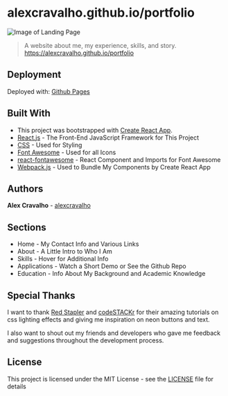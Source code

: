 # alexcravalho.github.io/portfolio

![Image of Landing Page](https://alexcravalho-portfolio.s3-us-west-2.amazonaws.com/PortfolioMain.webp)

> A website about me, my experience, skills, and story. https://alexcravalho.github.io/portfolio

## Deployment
Deployed with: [Github Pages](https://pages.github.com/)

## Built With
* This project was bootstrapped with [Create React App](https://github.com/facebook/create-react-app).
* [React.js](https://reactjs.org/) - The Front-End JavaScript Framework for This Project
* [CSS](https://www.w3.org/Style/CSS/) - Used for Styling
* [Font Awesome](https://fontawesome.com/) - Used for all Icons
* [react-fontawesome](https://github.com/FortAwesome/react-fontawesome) - React Component and Imports for Font Awesome
* [Webpack.js](https://webpack.js.org/) - Used to Bundle My Components by Create React App

## Authors
**Alex Cravalho** - [alexcravalho](https://github.com/alexcravalho)

## Sections
* Home - My Contact Info and Various Links
* About - A Little Intro to Who I Am
* Skills - Hover for Additional Info
* Applications - Watch a Short Demo or See the Github Repo
* Education - Info About My Background and Academic Knowledge

## Special Thanks
I want to thank [Red Stapler](https://www.youtube.com/channel/UCRthRrv06q1iOl86-tTKJhg) and [codeSTACKr](https://www.youtube.com/channel/UCDCHcqyeQgJ-jVSd6VJkbCw) for their amazing tutorials on css lighting effects and giving me inspiration on neon buttons and text.

I also want to shout out my friends and developers who gave me feedback and suggestions throughout the development process.

## License
This project is licensed under the MIT License - see the [LICENSE](https://github.com/alexcravalho/portfolio/blob/master/LICENSE) file for details
